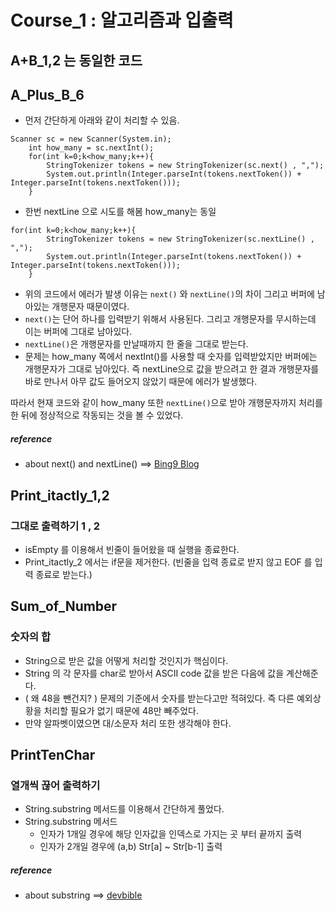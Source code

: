# Course_1 : 알고리즘과 입출력

## A+B_1,2 는 동일한 코드

## A_Plus_B_6
- 먼저 간단하게 아래와 같이 처리할 수 있음.
```
Scanner sc = new Scanner(System.in);
    int how_many = sc.nextInt();
    for(int k=0;k<how_many;k++){
        StringTokenizer tokens = new StringTokenizer(sc.next() , ",");
        System.out.println(Integer.parseInt(tokens.nextToken()) + Integer.parseInt(tokens.nextToken()));
    }
```

- 한번 nextLine 으로 시도를 해봄 how_many는 동일
```
for(int k=0;k<how_many;k++){
        StringTokenizer tokens = new StringTokenizer(sc.nextLine() , ",");
        System.out.println(Integer.parseInt(tokens.nextToken()) + Integer.parseInt(tokens.nextToken()));
    }
``` 

- 위의 코드에서 에러가 발생 이유는 ```next()``` 와 ```nextLine()```의 차이 그리고 버퍼에 남아있는 개행문자 때문이였다. 
- ```next()```는 단어 하나를 입력받기 위해서 사용된다. 그리고 개행문자를 무시하는데 이는 버퍼에 그대로 남아있다.
- ```nextLine()```은 개행문자를 만날때까지 한 줄을 그대로 받는다.
- 문제는 how_many 쪽에서 nextInt()를 사용할 때 숫자를 입력받았지만 버퍼에는 개행문자가 그대로 남아있다. 
즉 nextLine으로 값을 받으려고 한 결과 개행문자를 바로 만나서 아무 값도 들어오지 않았기 때문에 에러가 발생했다.

따라서 현재 코드와 같이 how_many 또한 ```nextLine()```으로 받아 개행문자까지 처리를 한 뒤에 정상적으로 작동되는 것을 볼 수 있었다.

##### reference 
- about next() and nextLine()  ==> [Bing9 Blog](http://bing9blog.com/java-scanner-next-nextline%EC%B0%A8%EC%9D%B4%EC%99%80-%EC%9E%85%EB%A0%A5%EB%AC%B8%EC%A0%9C-%ED%95%B4%EA%B2%B0%EB%B2%95/)

## Print_itactly_1,2 
### 그대로 출력하기 1 , 2

- isEmpty 를 이용해서 빈줄이 들어왔을 때 실행을 종료한다. 
- Print_itactly_2 에서는 if문을 제거한다. 
(빈줄을 입력 종료로 받지 않고 EOF 를 입력 종료로 받는다.)

## Sum_of_Number
### 숫자의 합

- String으로 받은 값을 어떻게 처리할 것인지가 핵심이다.
- String 의 각 문자를 char로 받아서 ASCII code 값을 받은 다음에 값을 계산해준다.
- ( 왜 48을 뺀건지? ) 문제의 기준에서 숫자를 받는다고만 적혀있다. 
즉 다른 예외상황을 처리할 필요가 없기 때문에 48만 빼주었다. 
- 만약 알파벳이였으면 대/소문자 처리 또한 생각해야 한다. 

## PrintTenChar
### 열개씩 끊어 출력하기

- String.substring 메서드를 이용해서 간단하게 풀었다.
- String.substring 메서드
    - 인자가 1개일 경우에 해당 인자값을 인덱스로 가지는 곳 부터 끝까지 출력
    - 인자가 2개일 경우에 (a,b) Str[a] ~ Str[b-1] 출력

##### reference 
- about substring ==> [devbible](http://devbible.tistory.com/6)